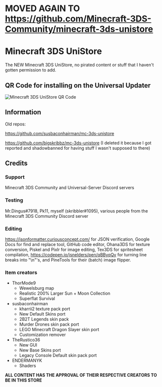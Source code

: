 # MOVED AGAIN TO https://github.com/Minecraft-3DS-Community/minecraft-3ds-unistore

# Minecraft 3DS UniStore
The NEW Minecraft 3DS UniStore, no pirated content or stuff that I haven't gotten permission to add.

## QR Code for installing on the Universal Updater
![Minecraft 3DS UniStore QR Code](https://github.com/susbaconhairman/minecraft-3ds-unistore/blob/main/img/unistore-qr-logo-375.png?raw=true)

## Information
Old repos:

https://github.com/susbaconhairman/mc-3ds-unistore

https://github.com/bigskribbz/mc-3ds-unistore (I deleted it because I got reported and shadowbanned for having stuff I wasn't supposed to there)

## Credits

### Support
Minecraft 3DS Community and Universal-Server Discord servers

### Testing
Mr.Dingus#7918, Pk11, myself (skribbler#1095), various people from the Minecraft 3DS Community Discord server

### Editing
https://jsonformatter.curiousconcept.com/ for JSON verification, Google Docs for find and replace tool, GitHub code editor, Ohana3DS for texture conversion, Piskel and Pixlr for image editing, Tex3DS for spritesheet compilation, https://codepen.io/jsnelders/pen/qBByqQy for turning line breaks into "\n"'s, and PineTools for their (batch) image flipper.

### Item creators
* ThorMode9
    * Wewelsburg map
    * Realistic 200% Larger Sun + Moon Collection
    * Superflat Survival
* susbaconhairman
    * kharrii2 texture pack port
    * New Default Skins port
    * 2B2T Legends skin pack
    * Murder Drones skin pack port
    * LEGO Minecraft Dragon Slayer skin port
    * Customization remover
* TheRustico36
    * New GUI
    * New Base Skins port
    * Legacy Console Default skin pack port
* ENDERMANYK
    * Shaders

**ALL CONTENT HAS THE APPROVAL OF THEIR RESPECTIVE CREATORS TO BE IN THIS STORE**
